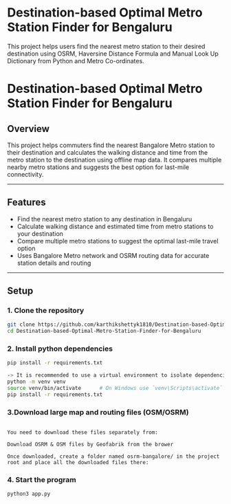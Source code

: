 # Destination-based Optimal Metro Station Finder for Bengaluru

This project helps users find the nearest metro station to their desired destination using OSRM, Haversine Distance Formula and Manual Look Up Dictionary from Python and Metro Co-ordinates.

# Destination-based Optimal Metro Station Finder for Bengaluru

## Overview
This project helps commuters find the nearest Bangalore Metro station to their destination and calculates the walking distance and time from the metro station to the destination using offline map data. It compares multiple nearby metro stations and suggests the best option for last-mile connectivity.

---

## Features
- Find the nearest metro station to any destination in Bengaluru
- Calculate walking distance and estimated time from metro stations to your destination
- Compare multiple metro stations to suggest the optimal last-mile travel option
- Uses Bangalore Metro network and OSRM routing data for accurate station details and routing

---

## Setup

### 1. Clone the repository

```bash
git clone https://github.com/karthikshettyk1810/Destination-based-Optimal-Metro-Station-Finder-for-Bengaluru.git
cd Destination-based-Optimal-Metro-Station-Finder-for-Bengaluru
```
### 2. Install python dependencies

```bash
pip install -r requirements.txt

-> It is recommended to use a virtual environment to isolate dependencies:
python -m venv venv
source venv/bin/activate      # On Windows use `venv\Scripts\activate`
pip install -r requirements.txt
```

### 3.Download large map and routing files (OSM/OSRM)

```Due to file size limits on GitHub, the large .osm and .osrm files required for routing are not included in the repository.

You need to download these files separately from:

Download OSRM & OSM files by Geofabrik from the brower

Once downloaded, create a folder named osrm-bangalore/ in the project root and place all the downloaded files there:
```
### 4. Start the program

``` bash
python3 app.py
```

